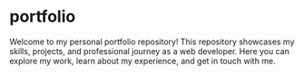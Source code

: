 # portfolio
Welcome to my personal portfolio repository! This repository showcases my skills, projects, and professional journey as a web developer. Here you can explore my work, learn about my experience, and get in touch with me.

